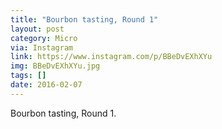 ```yaml
---
title: "Bourbon tasting, Round 1"
layout: post
category: Micro
via: Instagram
link: https://www.instagram.com/p/BBeDvEXhXYu
img: BBeDvEXhXYu.jpg
tags: []
date: 2016-02-07
---
```

Bourbon tasting, Round 1.